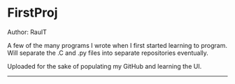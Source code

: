 # FirstProj
Author: RaulT

A few of the many programs I wrote when I first started learning to program. 
Will separate the .C and .py files into separate repositories eventually.

Uploaded for the sake of populating my GitHub and learning the UI.
___________________________________


